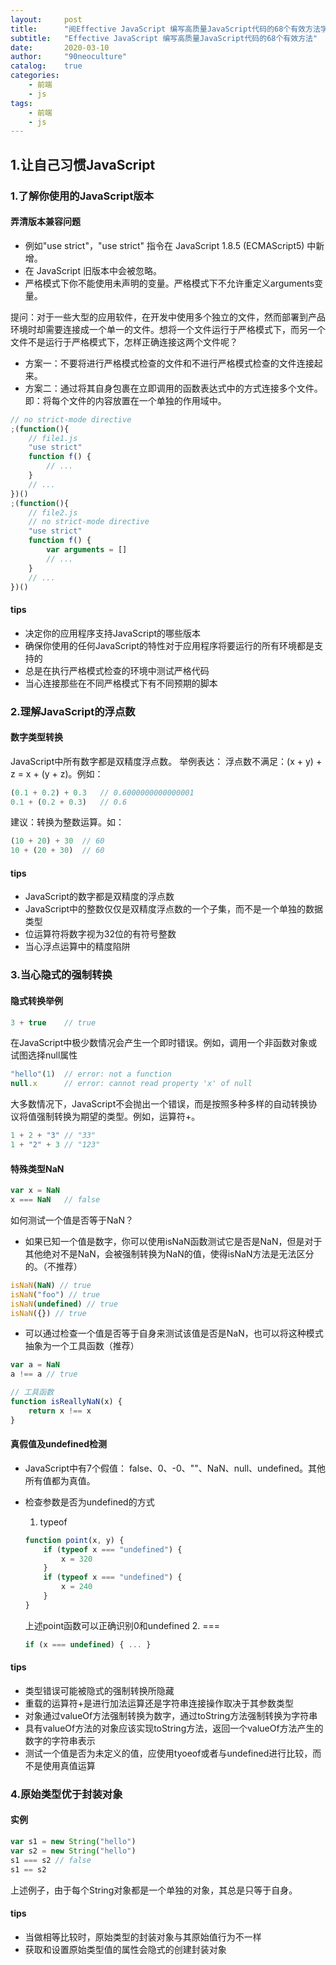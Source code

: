 ```yaml
---
layout:     post
title:      "阅Effective JavaScript 编写高质量JavaScript代码的68个有效方法学习笔记"
subtitle:   "Effective JavaScript 编写高质量JavaScript代码的68个有效方法"
date:       2020-03-10
author:     "90neoculture"
catalog:    true
categories: 
    - 前端
    - js
tags:
    - 前端
    - js
---
```

## 1.让自己习惯JavaScript
### 1.了解你使用的JavaScript版本
#### 弄清版本兼容问题
+ 例如"use strict"，"use strict" 指令在 JavaScript 1.8.5 (ECMAScript5) 中新增。
+ 在 JavaScript 旧版本中会被忽略。
+ 严格模式下你不能使用未声明的变量。严格模式下不允许重定义arguments变量。

提问：对于一些大型的应用软件，在开发中使用多个独立的文件，然而部署到产品环境时却需要连接成一个单一的文件。想将一个文件运行于严格模式下，而另一个文件不是运行于严格模式下，怎样正确连接这两个文件呢？
+ 方案一：不要将进行严格模式检查的文件和不进行严格模式检查的文件连接起来。
+ 方案二：通过将其自身包裹在立即调用的函数表达式中的方式连接多个文件。即：将每个文件的内容放置在一个单独的作用域中。
```javascript
// no strict-mode directive
;(function(){
    // file1.js
    "use strict"
    function f() {
        // ...
    }
    // ...
})()
;(function(){
    // file2.js
    // no strict-mode directive
    "use strict"
    function f() {
        var arguments = []
        // ...
    }
    // ...
})()
```

#### tips
+ 决定你的应用程序支持JavaScript的哪些版本
+ 确保你使用的任何JavaScript的特性对于应用程序将要运行的所有环境都是支持的
+ 总是在执行严格模式检查的环境中测试严格代码
+ 当心连接那些在不同严格模式下有不同预期的脚本

### 2.理解JavaScript的浮点数
#### 数字类型转换
JavaScript中所有数字都是双精度浮点数。
举例表达：
浮点数不满足：(x + y) + z = x + (y + z)。例如：
```javascript
(0.1 + 0.2) + 0.3   // 0.6000000000000001
0.1 + (0.2 + 0.3)   // 0.6
```
建议：转换为整数运算。如：
```javascript
(10 + 20) + 30  // 60
10 + (20 + 30)  // 60
```

#### tips
+ JavaScript的数字都是双精度的浮点数
+ JavaScript中的整数仅仅是双精度浮点数的一个子集，而不是一个单独的数据类型
+ 位运算符将数字视为32位的有符号整数
+ 当心浮点运算中的精度陷阱

### 3.当心隐式的强制转换
#### 隐式转换举例
```javascript
3 + true    // true
```

在JavaScript中极少数情况会产生一个即时错误。例如，调用一个非函数对象或试图选择null属性
```javascript
"hello"(1)  // error: not a function
null.x      // error: cannot read property 'x' of null
```
大多数情况下，JavaScript不会抛出一个错误，而是按照多种多样的自动转换协议将值强制转换为期望的类型。例如，运算符+。
```javascript
1 + 2 + "3" // "33"
1 + "2" + 3 // "123"
```

#### 特殊类型NaN
```javascript
var x = NaN
x === NaN   // false
```
如何测试一个值是否等于NaN？
+ 如果已知一个值是数字，你可以使用isNaN函数测试它是否是NaN，但是对于其他绝对不是NaN，会被强制转换为NaN的值，使得isNaN方法是无法区分的。（不推荐）
```javascript
isNaN(NaN) // true
isNaN("foo") // true
isNaN(undefined) // true
isNaN({}) // true
```
+ 可以通过检查一个值是否等于自身来测试该值是否是NaN，也可以将这种模式抽象为一个工具函数（推荐）
```javascript
var a = NaN
a !== a // true

// 工具函数
function isReallyNaN(x) {
    return x !== x
}
```

#### 真假值及undefined检测
+ JavaScript中有7个假值：
false、0、-0、""、NaN、null、undefined。其他所有值都为真值。

+ 检查参数是否为undefined的方式
    1. typeof
    ```javascript
    function point(x, y) {
        if (typeof x === "undefined") {
            x = 320
        }
        if (typeof x === "undefined") {
            x = 240
        }
    }
    ```
    上述point函数可以正确识别0和undefined
    2. ===
    ```javascript
    if (x === undefined) { ... }
    ```

#### tips
+ 类型错误可能被隐式的强制转换所隐藏
+ 重载的运算符+是进行加法运算还是字符串连接操作取决于其参数类型
+ 对象通过valueOf方法强制转换为数字，通过toString方法强制转换为字符串
+ 具有valueOf方法的对象应该实现toString方法，返回一个valueOf方法产生的数字的字符串表示
+ 测试一个值是否为未定义的值，应使用tyoeof或者与undefined进行比较，而不是使用真值运算

### 4.原始类型优于封装对象
#### 实例
```javascript
var s1 = new String("hello")
var s2 = new String("hello")
s1 === s2 // false
s1 == s2
```
上述例子，由于每个String对象都是一个单独的对象，其总是只等于自身。

#### tips
+ 当做相等比较时，原始类型的封装对象与其原始值行为不一样
+ 获取和设置原始类型值的属性会隐式的创建封装对象






